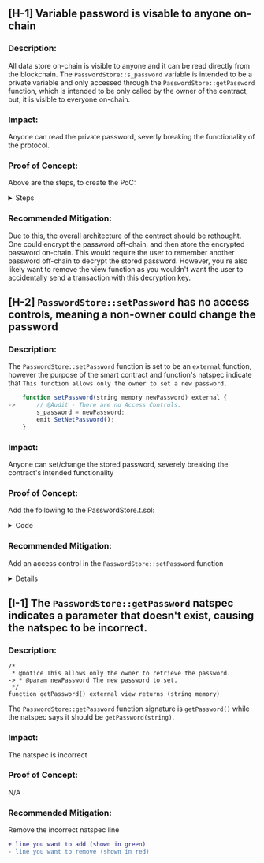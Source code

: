 ## [H-1] Variable password is visable to anyone on-chain

### **Description:**
All data store on-chain is visible to anyone and it can be read directly from the blockchain.
The `PasswordStore::s_password` variable is intended to be a private variable and only accessed through the `PasswordStore::getPassword` function, which is intended to be only called by the owner of the contract, but, it is visible to everyone on-chain.

### **Impact:**
Anyone can read the private password, severly breaking the functionality of the protocol.

### **Proof of Concept:**
Above are the steps, to create the PoC:

<details>
<summary>Steps</summary>

Create a locally running chain
```bash
make anvil
```

Deploy the contract to the chain
```
make deploy
```

Run the storage tool on the storage slot for `PasswordStore::s_password`
```
cast storage <ADDRESS_HERE> 1 --rpc-url http://LocalAnvilIP:Port
```

You should get the output:
```
0x6d7950617373776f726400000000000000000000000000000000000000000014
```

You can then parse that hex to a string with:
```
cast parse-bytes32-string 0x6d7950617373776f726400000000000000000000000000000000000000000014
```

And get an output of the password:
```
myPassword
```
</details>

### **Recommended Mitigation:**
Due to this, the overall architecture of the contract should be rethought. One could encrypt the password off-chain, and then store the encrypted password on-chain. This would require the user to remember another password off-chain to decrypt the stored password. However, you're also likely want to remove the view function as you wouldn't want the user to accidentally send a transaction with this decryption key.




## [H-2] `PasswordStore::setPassword` has no access controls, meaning a non-owner could change the password

### **Description:**
The `PasswordStore::setPassword` function is set to be an `external` function, however the purpose of the smart contract and function's natspec indicate that `This function allows only the owner to set a new password.`

```javascript
    function setPassword(string memory newPassword) external {
->      // @Audit - There are no Access Controls.
        s_password = newPassword;
        emit SetNetPassword();
    }
```

### **Impact:**
Anyone can set/change the stored password, severely breaking the contract's intended functionality

### **Proof of Concept:**

Add the following to the PasswordStore.t.sol:

<details>
<summary>Code</summary>

```javascript
    function test_notOwner_can_set_password(address randomAddress) public {
        vm.assume(randomAddress != owner);
        vm.startPrank(randomAddress);
        string memory expectedPassword = "notOwnerPassword";
        passwordStore.setPassword(expectedPassword);

        vm.startPrank(owner);
        string memory actualPassword = passwordStore.getPassword();
        assertEq(actualPassword, expectedPassword);
    }
```
</details>

### **Recommended Mitigation:** 

Add an access control in the `PasswordStore::setPassword` function

<details>

```javascript
        if (msg.sender != s_owner) {
            revert PasswordStore__NotOwner();
```

</details>




## [I-1] The `PasswordStore::getPassword` natspec indicates a parameter that doesn't exist, causing the natspec to be incorrect.

### **Description:**

    /*
     * @notice This allows only the owner to retrieve the password.
    -> * @param newPassword The new password to set.
     */
    function getPassword() external view returns (string memory) 

The `PasswordStore::getPassword` function signature is `getPassword()` while the natspec says it should be `getPassword(string)`.

### **Impact:**

The natspec is incorrect

### **Proof of Concept:**

N/A

### **Recommended Mitigation:** 

Remove the incorrect natspec line

```diff
+ line you want to add (shown in green)
- line you want to remove (shown in red)
```